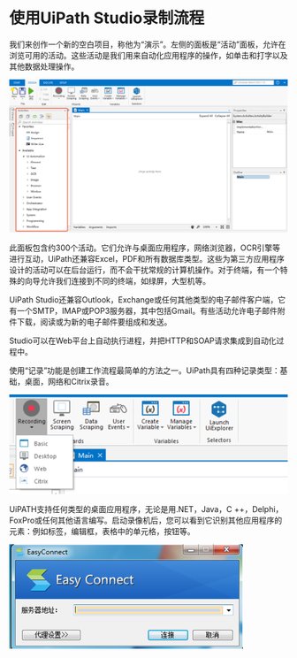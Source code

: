 # 使用UiPath Studio录制流程

我们来创作一个新的空白项目，称他为“演示”。左侧的面板是“活动”面板，允许在浏览可用的活动。这些活动是我们用来自动化应用程序的操作，如单击和打字以及其他数据处理操作。

![](/assets1-1/overview.png)

此面板包含约300个活动。它们允许与桌面应用程序，网络浏览器，OCR引擎等进行互动，UiPath还兼容Excel，PDF和所有数据库类型。这些为第三方应用程序设计的活动可以在后台运行，而不会干扰常规的计算机操作。对于终端，有一个特殊的向导允许我们连接到不同的终端，如绿屏，大型机等。

UiPath Studio还兼容Outlook，Exchange或任何其他类型的电子邮件客户端，它有一个SMTP，IMAP或POP3服务器，其中包括Gmail。有些活动允许电子邮件附件下载，阅读或为新的电子邮件要组成和发送。

Studio可以在Web平台上自动执行进程，并把HTTP和SOAP请求集成到自动化过程中。

使用“记录”功能是创建工作流程最简单的方法之一。UiPath具有四种记录类型：基础，桌面，网络和Citrix录音。

![](/assets1-2/overview2.png)

UiPATH支持任何类型的桌面应用程序，无论是用.NET，Java，C ++，Delphi，FoxPro或任何其他语言编写。启动录像机后，您可以看到它识别其他应用程序的元素：例如标签，编辑框，表格中的单元格，按钮等。

![](/assets1-3/overview3.png)




